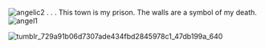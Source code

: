 
![angelic2](https://github.com/nyonentry/nyonentry/assets/156819405/03e962e8-bc7a-4d79-aee5-27b58eaa126a) . . . This town is my prison. The walls are a symbol of my death. ![angel1](https://github.com/nyonentry/nyonentry/assets/156819405/35559939-0a19-4b60-9a3a-b7695b8c9bd9)

      
![tumblr_729a91b06d7307ade434fbd2845978c1_47db199a_640](https://github.com/nyonentry/nyonentry/assets/156819405/fd124271-1288-460e-b436-0496ecd5e9bc)

